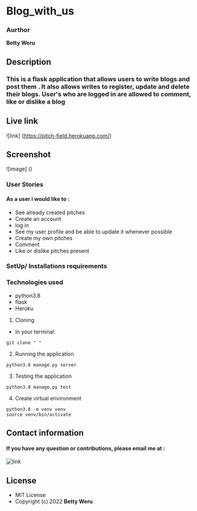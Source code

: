 # Blog_with_us

### Aurthor
__Betty Weru__

## Description
### This is a flask application that  allows users to write blogs and post them . It also allows writes to register, update and delete their blogs. User's who are logged in are allowed to  comment, like or dislike a blog

## Live link
![link] (https://pitch-field.herokuapp.com/)

## Screenshot
![image] ()

### User Stories
#### As a user i would like to :
- See already created pitches
- Create an account 
- log in 
- See my user profile and be able to update it whenever possible
- Create my own pitches
- Comment 
- Like or dislike pitches present

### SetUp/ Installations requirements

### Technologies used
- python3.8
- flask
- Heroku

1. Cloning 
- In your terminal:

```
git clone " " 

```

2. Running the application
```
python3.8 manage.py server
```

3. Testing the application
```
python3.8 manage.py test
```
4. Create virtual environment
```
python3.8 -m venv venv
source venv/bin/activate
```
## Contact information

#### If you have any question or contributions, please email me at :
![link](https://mail.google.com/mail/data/u/1/)

## License

- MIT License
- Copyright (c) 2022 __Betty Weru__
